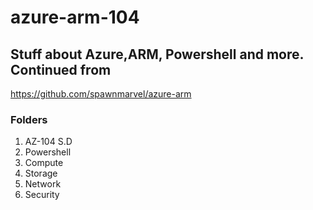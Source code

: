 # azure-arm-104

## Stuff about Azure,ARM, Powershell and more. Continued from 

https://github.com/spawnmarvel/azure-arm

### Folders
1. AZ-104 S.D
2. Powershell
3. Compute
4. Storage
5. Network
6. Security
